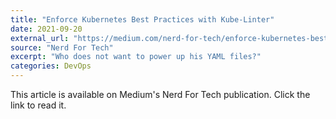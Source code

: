 ```yaml
---
title: "Enforce Kubernetes Best Practices with Kube-Linter"
date: 2021-09-20
external_url: "https://medium.com/nerd-for-tech/enforce-kubernetes-best-practices-with-kube-linter-5d89ff79de5a"
source: "Nerd For Tech"
excerpt: "Who does not want to power up his YAML files?"
categories: DevOps
---
```


This article is available on Medium's Nerd For Tech publication. Click the link to read it. 